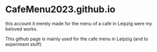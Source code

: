 # CafeMenu2023.github.io
this account it merely made for the menu of a cafe in Leipzig were my beloved works.

This github page is mainly used for the cafe menu in Leipzig (and to experiment stuff)
